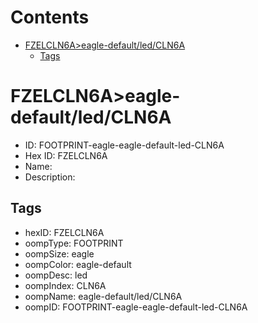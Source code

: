 



Contents
========

* [FZELCLN6A>eagle-default/led/CLN6A](#fzelcln6aeagle-defaultledcln6a)
	* [Tags](#tags)

# FZELCLN6A>eagle-default/led/CLN6A

- ID: FOOTPRINT-eagle-eagle-default-led-CLN6A
- Hex ID: FZELCLN6A
- Name: 
- Description: 

## Tags

- hexID: FZELCLN6A
- oompType: FOOTPRINT
- oompSize: eagle
- oompColor: eagle-default
- oompDesc: led
- oompIndex: CLN6A
- oompName: eagle-default/led/CLN6A
- oompID: FOOTPRINT-eagle-eagle-default-led-CLN6A
